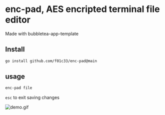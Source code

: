 # enc-pad, AES encripted terminal file editor

Made with bubbletea-app-template

## Install

```bash
go install github.com/f01c33/enc-pad@main
```

## usage
```bash
enc-pad file
```

```esc``` to exit saving changes

![demo.gif](./out.gif)